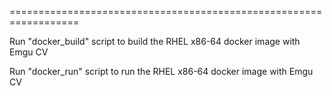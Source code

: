 ==================================================================

Run "docker_build" script to build the RHEL x86-64 docker image with Emgu CV

Run "docker_run" script to run the RHEL x86-64 docker image with Emgu CV
